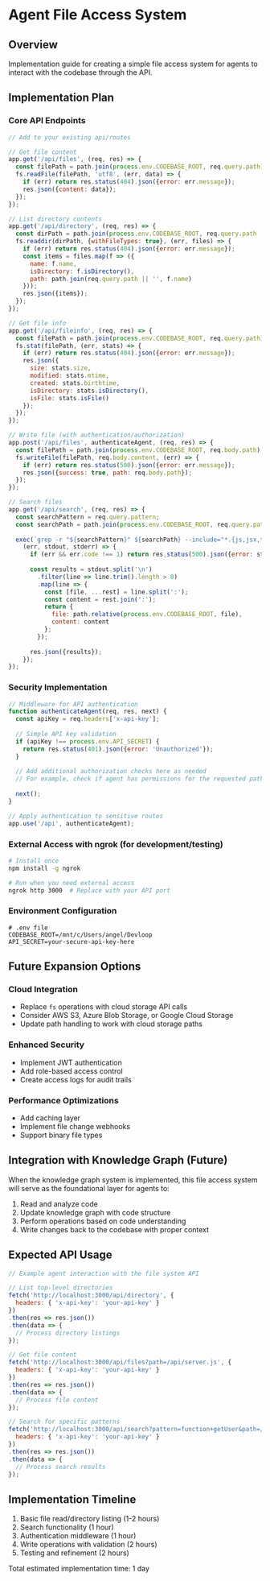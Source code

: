 # Agent File Access System

## Overview
Implementation guide for creating a simple file access system for agents to interact with the codebase through the API.

## Implementation Plan

### Core API Endpoints

```javascript
// Add to your existing api/routes

// Get file content
app.get('/api/files', (req, res) => {
  const filePath = path.join(process.env.CODEBASE_ROOT, req.query.path);
  fs.readFile(filePath, 'utf8', (err, data) => {
    if (err) return res.status(404).json({error: err.message});
    res.json({content: data});
  });
});

// List directory contents
app.get('/api/directory', (req, res) => {
  const dirPath = path.join(process.env.CODEBASE_ROOT, req.query.path || '');
  fs.readdir(dirPath, {withFileTypes: true}, (err, files) => {
    if (err) return res.status(404).json({error: err.message});
    const items = files.map(f => ({
      name: f.name,
      isDirectory: f.isDirectory(),
      path: path.join(req.query.path || '', f.name)
    }));
    res.json({items});
  });
});

// Get file info
app.get('/api/fileinfo', (req, res) => {
  const filePath = path.join(process.env.CODEBASE_ROOT, req.query.path);
  fs.stat(filePath, (err, stats) => {
    if (err) return res.status(404).json({error: err.message});
    res.json({
      size: stats.size,
      modified: stats.mtime,
      created: stats.birthtime,
      isDirectory: stats.isDirectory(),
      isFile: stats.isFile()
    });
  });
});

// Write file (with authentication/authorization)
app.post('/api/files', authenticateAgent, (req, res) => {
  const filePath = path.join(process.env.CODEBASE_ROOT, req.body.path);
  fs.writeFile(filePath, req.body.content, (err) => {
    if (err) return res.status(500).json({error: err.message});
    res.json({success: true, path: req.body.path});
  });
});

// Search files
app.get('/api/search', (req, res) => {
  const searchPattern = req.query.pattern;
  const searchPath = path.join(process.env.CODEBASE_ROOT, req.query.path || '');
  
  exec(`grep -r "${searchPattern}" ${searchPath} --include="*.{js,jsx,ts,tsx,py,html,css}"`, 
    (err, stdout, stderr) => {
      if (err && err.code !== 1) return res.status(500).json({error: stderr});
      
      const results = stdout.split('\n')
        .filter(line => line.trim().length > 0)
        .map(line => {
          const [file, ...rest] = line.split(':');
          const content = rest.join(':');
          return {
            file: path.relative(process.env.CODEBASE_ROOT, file),
            content: content
          };
        });
        
      res.json({results});
    });
});
```

### Security Implementation

```javascript
// Middleware for API authentication
function authenticateAgent(req, res, next) {
  const apiKey = req.headers['x-api-key'];
  
  // Simple API key validation
  if (apiKey !== process.env.API_SECRET) {
    return res.status(401).json({error: 'Unauthorized'});
  }
  
  // Add additional authorization checks here as needed
  // For example, check if agent has permissions for the requested path
  
  next();
}

// Apply authentication to sensitive routes
app.use('/api', authenticateAgent);
```

### External Access with ngrok (for development/testing)

```bash
# Install once
npm install -g ngrok

# Run when you need external access
ngrok http 3000  # Replace with your API port
```

### Environment Configuration

```
# .env file
CODEBASE_ROOT=/mnt/c/Users/angel/Devloop
API_SECRET=your-secure-api-key-here
```

## Future Expansion Options

### Cloud Integration
- Replace `fs` operations with cloud storage API calls
- Consider AWS S3, Azure Blob Storage, or Google Cloud Storage
- Update path handling to work with cloud storage paths

### Enhanced Security
- Implement JWT authentication
- Add role-based access control
- Create access logs for audit trails

### Performance Optimizations
- Add caching layer
- Implement file change webhooks
- Support binary file types

## Integration with Knowledge Graph (Future)
When the knowledge graph system is implemented, this file access system will serve as the foundational layer for agents to:

1. Read and analyze code
2. Update knowledge graph with code structure
3. Perform operations based on code understanding
4. Write changes back to the codebase with proper context

## Expected API Usage

```javascript
// Example agent interaction with the file system API

// List top-level directories
fetch('http://localhost:3000/api/directory', {
  headers: { 'x-api-key': 'your-api-key' }
})
.then(res => res.json())
.then(data => {
  // Process directory listings
});

// Get file content
fetch('http://localhost:3000/api/files?path=/api/server.js', {
  headers: { 'x-api-key': 'your-api-key' }
})
.then(res => res.json())
.then(data => {
  // Process file content
});

// Search for specific patterns
fetch('http://localhost:3000/api/search?pattern=function+getUser&path=/api', {
  headers: { 'x-api-key': 'your-api-key' }
})
.then(res => res.json())
.then(data => {
  // Process search results
});
```

## Implementation Timeline

1. Basic file read/directory listing (1-2 hours)
2. Search functionality (1 hour)
3. Authentication middleware (1 hour)
4. Write operations with validation (2 hours)
5. Testing and refinement (2 hours)

Total estimated implementation time: 1 day